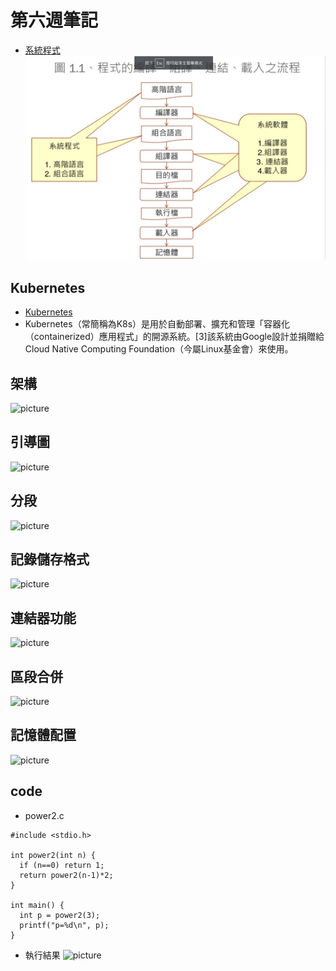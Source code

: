 # 第六週筆記
* [系統程式](https://www.slideshare.net/ccckmit/1-73472884)
![picture](https://github.com/www-abcdefg/sp109b/blob/main/pic/%E7%AC%AC%E5%85%AD%E9%80%B1%E5%9C%96%E7%89%87%E4%B8%80.png)
## Kubernetes
* [Kubernetes](https://zh.wikipedia.org/wiki/Kubernetes)
* Kubernetes（常簡稱為K8s）是用於自動部署、擴充和管理「容器化（containerized）應用程式」的開源系統。[3]該系統由Google設計並捐贈給Cloud Native Computing Foundation（今屬Linux基金會）來使用。
## 架構
![picture]()
## 引導圖
![picture]()
## 分段
![picture]()
## 記錄儲存格式
![picture]()
## 連結器功能
![picture]()
## 區段合併
![picture]()
## 記憶體配置
![picture]()
## code
* power2.c
```
#include <stdio.h>

int power2(int n) {
  if (n==0) return 1;
  return power2(n-1)*2;
}

int main() {
  int p = power2(3);
  printf("p=%d\n", p);
}
```
* 執行結果
![picture]()